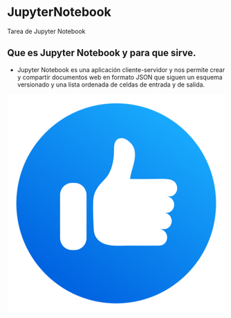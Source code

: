# JupyterNotebook
Tarea de Jupyter Notebook

## Que es Jupyter Notebook y para que sirve.
- Jupyter Notebook es una aplicación cliente-servidor y nos permite  crear y compartir documentos web en formato JSON que siguen un esquema versionado y una lista ordenada de celdas de entrada y de salida.

![R](./R.png)
